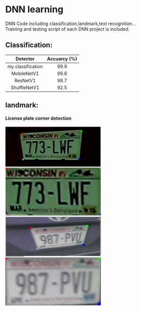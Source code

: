 # DNN learning

DNN Code including classification,landmark,text recognition...  
Training and testing script of each DNN project is included.

## Classification:

|   Detector   | Accuarcy (%)
|:------------:|:-------------------:|
| my classification    |        99.9        |
|    MobileNetV1   |        99.8        |
|   ResNetV1    |     98.7    |
|  ShuffleNetV1  |     92.5    |



## landmark:

#### License plate corner detection
![](https://github.com/qzq2514/ImageForGithubMakdown/blob/master/DNNCode/landmark1.PNG)
![](https://github.com/qzq2514/ImageForGithubMakdown/blob/master/DNNCode/landmark2.PNG) 
![](https://github.com/qzq2514/ImageForGithubMakdown/blob/master/DNNCode/landmark3.PNG)
![](https://github.com/qzq2514/ImageForGithubMakdown/blob/master/DNNCode/landmark4.PNG) 



